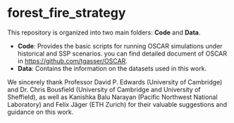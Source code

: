 # forest_fire_strategy
This repository is organized into two main folders: **Code** and **Data**.

- **Code**: Provides the basic scripts for running OSCAR simulations under historical and SSP scenarios. you can find detailed document of OSCAR in  https://github.com/tgasser/OSCAR.
- **Data**: Contains the information on the datasets used in this work.  

We sincerely thank Professor David P. Edwards (University of Cambridge) and Dr. Chris Bousfield (University of Cambridge and University of Sheffield), as well as Kanishka Balu Narayan (Pacific Northwest National Laboratory) and Felix Jäger (ETH Zurich) for their valuable suggestions and guidance on this work.
